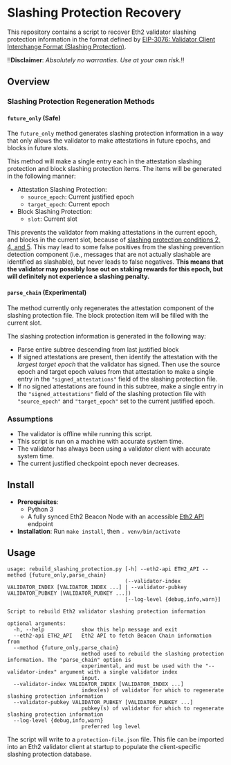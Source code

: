 # Slashing Protection Recovery

This repository contains a script to recover Eth2 validator slashing protection information in the format defined by [EIP-3076: Validator Client Interchange Format (Slashing Protection)](https://github.com/ethereum/EIPs/blob/master/EIPS/eip-3076.md).

:bangbang:**Disclaimer**: *Absolutely no warranties. Use at your own risk.*:bangbang:

## Overview

### Slashing Protection Regeneration Methods
#### `future_only` (Safe)
The `future_only` method generates slashing protection information in a way that only allows the validator to make attestations in future epochs, and blocks in future slots.

This method will make a single entry each in the attestation slashing protection and block slashing protection items. The items will be generated in the following manner:
- Attestation Slashing Protection:
  - `source_epoch`: Current justified epoch
  - `target_epoch`: Current epoch
- Block Slashing Protection:
  - `slot`: Current slot

This prevents the validator from making attestations in the current epoch, and blocks in the current slot, because of [slashing protection conditions 2, 4, and 5](https://github.com/ethereum/EIPs/blob/master/EIPS/eip-3076.md#conditions). This may lead to some false positives from the slashing prevention detection component (i.e., messages that are not actually slashable are identified as slashable), but never leads to false negatives. **This means that the validator may possibly lose out on staking rewards for this epoch, but will definitely not experience a slashing penalty.**

#### `parse_chain` (Experimental)
The method currently only regenerates the attestation component of the slashing protection file. The block protection item will be filled with the current slot.

The slashing protection information is generated in the following way:
- Parse entire subtree descending from last justified block
- If signed attestations are present, then identify the attestation with the *largest target epoch* that the validator has signed. Then use the source epoch and target epoch values from that attestation to make a single entry in the `"signed_attestations"` field of the slashing protection file.
- If no signed attestations are found in this subtree, make a single entry in the `"signed_attestations"` field of the slashing protection file with `"source_epoch"` and `"target_epoch"` set to the current justified epoch.

### Assumptions
- The validator is offline while running this script.
- This script is run on a machine with accurate system time.
- The validator has always been using a validator client with accurate system time.
- The current justified checkpoint epoch never decreases.

## Install

- **Prerequisites**:
  - Python 3
  - A fully synced Eth2 Beacon Node with an accessible [Eth2 API](https://github.com/ethereum/eth2.0-APIs) endpoint
- **Installation**: Run `make install`, then `. venv/bin/activate`

## Usage
```
usage: rebuild_slashing_protection.py [-h] --eth2-api ETH2_API --method {future_only,parse_chain}
                                      (--validator-index VALIDATOR_INDEX [VALIDATOR_INDEX ...] | --validator-pubkey VALIDATOR_PUBKEY [VALIDATOR_PUBKEY ...])
                                      [--log-level {debug,info,warn}]

Script to rebuild Eth2 validator slashing protection information

optional arguments:
  -h, --help            show this help message and exit
  --eth2-api ETH2_API   Eth2 API to fetch Beacon Chain information from
  --method {future_only,parse_chain}
                        method used to rebuild the slashing protection information. The "parse_chain" option is
                        experimental, and must be used with the "--validator-index" argument with a single validator index
                        input.
  --validator-index VALIDATOR_INDEX [VALIDATOR_INDEX ...]
                        index(es) of validator for which to regenerate slashing protection information
  --validator-pubkey VALIDATOR_PUBKEY [VALIDATOR_PUBKEY ...]
                        pubkey(s) of validator for which to regenerate slashing protection information
  --log-level {debug,info,warn}
                        preferred log level
```

The script will write to a `protection-file.json` file. This file can be imported into an Eth2 validator client at startup to populate the client-specific slashing protection database.
